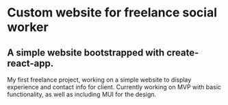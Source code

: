 # Custom website for freelance social worker

## A simple website bootstrapped with create-react-app.

My first freelance project, working on a simple website to display experience and contact info for client. Currently working on MVP with basic functionality, as well as including MUI for the design.